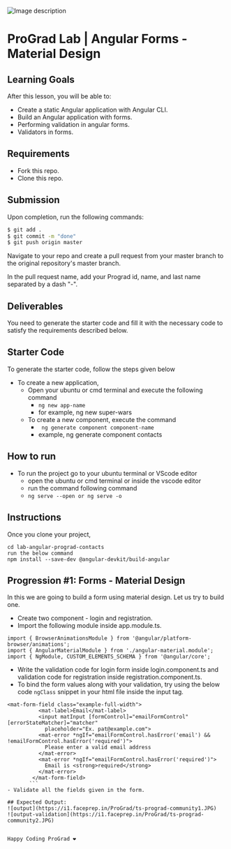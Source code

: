 ![Image description](https://i1.faceprep.in/ProGrad/face-logo-resized.png)

# ProGrad Lab | Angular Forms - Material Design



## Learning Goals

After this lesson, you will be able to:

- Create a static Angular application with Angular CLI.
- Build an Angular application with forms.
- Performing validation in angular forms.
- Validators in forms.

## Requirements

- Fork this repo.
- Clone this repo.

## Submission

Upon completion, run the following commands:

```bash
$ git add .
$ git commit -m "done"
$ git push origin master
```

Navigate to your repo and create a pull request from your master branch to the original repository's master branch.

In the pull request name, add your Prograd id, name, and last name separated by a dash "-".

## Deliverables

You need to generate the starter code and fill it with the necessary code to satisfy the requirements described below.


## Starter Code

To generate the starter code, follow the steps given below

- To create a new application,
    - Open your ubuntu or cmd terminal and execute the following command
      - ```ng new app-name```
      - for example, ng new super-wars
    - To create a new component, execute the command 
      - ``` ng generate component component-name```
      - example, ng generate component contacts
      
## How to run

- To run the project go to your ubuntu terminal or VScode editor
    - open the ubuntu or cmd terminal or inside the vscode editor
    - run the command following command
    - ```ng serve --open or ng serve -o```

## Instructions
Once you clone your project, 
```
cd lab-angular-prograd-contacts
run the below command
npm install --save-dev @angular-devkit/build-angular
```

## Progression #1: Forms - Material Design

In this we are going to build a form using material design. Let us try to build one.

- Create two component - login and registration.
- Import the following module inside app.module.ts.
```
import { BrowserAnimationsModule } from '@angular/platform-browser/animations';
import { AngularMaterialModule } from './angular-material.module';
import { NgModule, CUSTOM_ELEMENTS_SCHEMA } from '@angular/core';
```
- Write the validation code for login form inside login.component.ts and validation code for registration inside registration.component.ts.
- To bind the form values along with your validation, try using the below code `ngClass` snippet in your html file inside the input tag.
```       
<mat-form-field class="example-full-width">
          <mat-label>Email</mat-label>
          <input matInput [formControl]="emailFormControl" [errorStateMatcher]="matcher"
            placeholder="Ex. pat@example.com">
          <mat-error *ngIf="emailFormControl.hasError('email') && !emailFormControl.hasError('required')">
            Please enter a valid email address
          </mat-error>
          <mat-error *ngIf="emailFormControl.hasError('required')">
            Email is <strong>required</strong>
          </mat-error>
        </mat-form-field>
       ```
- Validate all the fields given in the form.

## Expected Output:
![output](https://i1.faceprep.in/ProGrad/ts-prograd-community1.JPG)
![output-validation](https://i1.faceprep.in/ProGrad/ts-prograd-community2.JPG)


Happy Coding ProGrad ❤️
